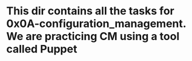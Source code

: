 # This dir contains all the tasks for 0x0A-configuration_management. We are practicing CM using a tool called Puppet

